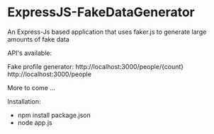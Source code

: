# ExpressJS-FakeDataGenerator

An Express-Js based application that uses faker.js to generate large amounts of fake data

API's available:

Fake profile generator:
http://localhost:3000/people/{count} 
http://localhost:3000/people

More to come ...


Installation:
- npm install package.json
- node app.js
